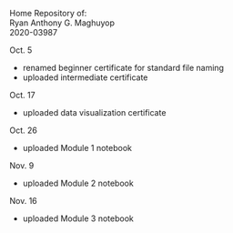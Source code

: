 Home Repository of: <br />
Ryan Anthony G. Maghuyop <br />
2020-03987 <br />

Oct. 5 <br />
- renamed beginner certificate for standard file naming <br />
- uploaded intermediate certificate <br />

Oct. 17 <br />
- uploaded data visualization certificate <br />

Oct. 26 <br />
- uploaded Module 1 notebook <br />

Nov. 9 <br />
- uploaded Module 2 notebook <br />

Nov. 16 <br />
- uploaded Module 3 notebook <br />
